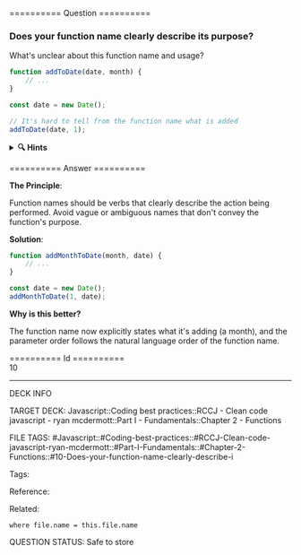 ========== Question ==========  

### Does your function name clearly describe its purpose?

What's unclear about this function name and usage?

```javascript
function addToDate(date, month) {
    // ...
}

const date = new Date();

// It's hard to tell from the function name what is added
addToDate(date, 1);
```

<details><summary><b>🔍 Hints</b></summary>

<b>Think about</b>:

-   What exactly is being added to the date?

-   Is the parameter order intuitive?

-   How could you make the function's purpose more obvious?

</details>  

========== Answer ==========  

**The Principle**:

Function names should be verbs that clearly describe the action being performed. Avoid vague or ambiguous names that don't convey the function's purpose.

**Solution**:

```javascript
function addMonthToDate(month, date) {
    // ...
}

const date = new Date();
addMonthToDate(1, date);
```

**Why is this better?**

The function name now explicitly states what it's adding (a month), and the parameter order follows the natural language order of the function name.

========== Id ==========  
10

---

DECK INFO

TARGET DECK: Javascript::Coding best practices::RCCJ - Clean code javascript - ryan mcdermott::Part I - Fundamentals::Chapter 2 - Functions

FILE TAGS: #Javascript::#Coding-best-practices::#RCCJ-Clean-code-javascript-ryan-mcdermott::#Part-I-Fundamentals::#Chapter-2-Functions::#10-Does-your-function-name-clearly-describe-i

Tags:

Reference:

Related:

```dataview
where file.name = this.file.name
```

QUESTION STATUS: Safe to store
